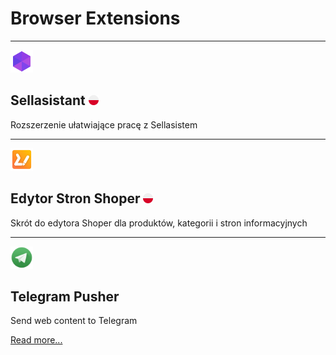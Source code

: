 # Browser Extensions
***

<img src="assets/images/ico/sa.png" width="36">

## Sellasistant <img src="assets/images/poland.png" width="16">

Rozszerzenie ułatwiające pracę z Sellasistem

***

<img src="assets/images/ico/ess.png" width="36">

## Edytor Stron Shoper <img src="assets/images/poland.png" width="16">

Skrót do edytora Shoper dla produktów, kategorii i stron informacyjnych

***

<img src="assets/images/ico/tp.png" width="36">

## Telegram Pusher

Send web content to Telegram

[Read more...](./telegram_pusher.md)


